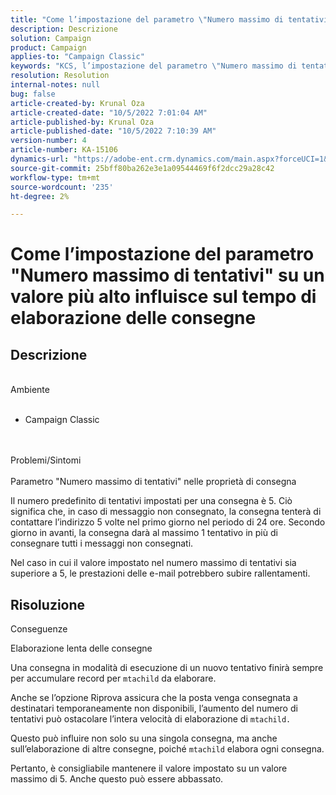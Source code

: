 ```yaml
---
title: "Come l’impostazione del parametro \"Numero massimo di tentativi\" su un valore più alto influisce sul tempo di elaborazione delle consegne"
description: Descrizione
solution: Campaign
product: Campaign
applies-to: "Campaign Classic"
keywords: "KCS, l’impostazione del parametro \"Numero massimo di tentativi\" su un valore più alto influisce sul tempo di elaborazione delle consegne"
resolution: Resolution
internal-notes: null
bug: false
article-created-by: Krunal Oza
article-created-date: "10/5/2022 7:01:04 AM"
article-published-by: Krunal Oza
article-published-date: "10/5/2022 7:10:39 AM"
version-number: 4
article-number: KA-15106
dynamics-url: "https://adobe-ent.crm.dynamics.com/main.aspx?forceUCI=1&pagetype=entityrecord&etn=knowledgearticle&id=254ed678-7b44-ed11-bba2-002248086a27"
source-git-commit: 25bff80ba262e3e1a09544469f6f2dcc29a28c42
workflow-type: tm+mt
source-wordcount: '235'
ht-degree: 2%

---
```


# Come l’impostazione del parametro &quot;Numero massimo di tentativi&quot; su un valore più alto influisce sul tempo di elaborazione delle consegne

## Descrizione

<br>Ambiente<br><br>
- Campaign Classic



<br><br>Problemi/Sintomi<br><br>
Parametro &quot;Numero massimo di tentativi&quot; nelle proprietà di consegna

Il numero predefinito di tentativi impostati per una consegna è 5. Ciò significa che, in caso di messaggio non consegnato, la consegna tenterà di contattare l’indirizzo 5 volte nel primo giorno nel periodo di 24 ore. Secondo giorno in avanti, la consegna darà al massimo 1 tentativo in più di consegnare tutti i messaggi non consegnati.

Nel caso in cui il valore impostato nel numero massimo di tentativi sia superiore a 5, le prestazioni delle e-mail potrebbero subire rallentamenti.


## Risoluzione


Conseguenze

Elaborazione lenta delle consegne

Una consegna in modalità di esecuzione di un nuovo tentativo finirà sempre per accumulare record per `mtachild` da elaborare.

Anche se l’opzione Riprova assicura che la posta venga consegnata a destinatari temporaneamente non disponibili, l’aumento del numero di tentativi può ostacolare l’intera velocità di elaborazione di `mtachild.`

Questo può influire non solo su una singola consegna, ma anche sull’elaborazione di altre consegne, poiché `mtachild` elabora ogni consegna.



Pertanto, è consigliabile mantenere il valore impostato su un valore massimo di 5. Anche questo può essere abbassato.
